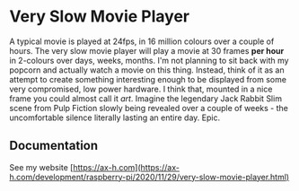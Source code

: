 # Very Slow Movie Player

A typical movie is played at 24fps, in 16 million colours over a couple of hours.
The very slow movie player will play a movie at 30 frames **per hour** in 2-colours over days, weeks, months.
I'm not planning to sit back with my popcorn and actually watch a movie on this thing. 
Instead, think of it as an attempt to create something interesting enough to be displayed from some very compromised, low power hardware.
I think that, mounted in a nice frame you could almost call it *art*.
Imagine the legendary Jack Rabbit Slim scene from Pulp Fiction slowly being revealed over a couple of weeks - the
uncomfortable silence literally lasting an entire day. Epic.

## Documentation

See my website [https://ax-h.com](https://ax-h.com/development/raspberry-pi/2020/11/29/very-slow-movie-player.html)